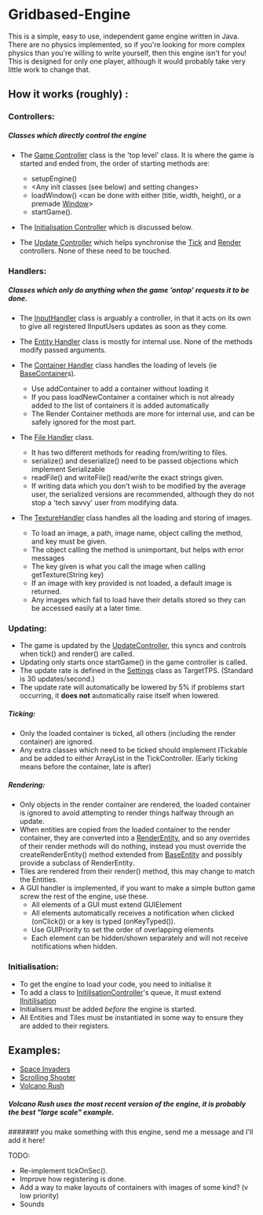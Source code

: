 # Gridbased-Engine
This is a simple, easy to use, independent game engine written in Java.
There are no physics implemented, so if you're looking for more complex physics than you're willing to write yourself, then this engine isn't for you!
This is designed for only one player, although it would probably take very little work to change that.

## How it works (roughly) :
### Controllers:
##### Classes which directly control the engine
 * The [Game Controller](../master/src/me/hii488/controllers/GameController.java) class is the 'top level' class. It is where the game is started and ended from, the order of starting methods are:
    * setupEngine()
    * <Any init classes (see below) and setting changes>
    * loadWindow()   <can be done with either (title, width, height), or a premade [Window](../master/src/me/hii488/graphics/Window.java)>
    * startGame().
  
  
 * The [Initialisation Controller](../master/src/me/hii488/controllers/InitialisationController.java) which is discussed below.
 
 
 * The [Update Controller](../master/src/me/hii488/controllers/UpdateController.java) which helps synchronise the [Tick](../master/src/me/hii488/controllers/TickController.java) and [Render](../master/src/me/hii488/controllers/RenderController.java) controllers. None of these need to be touched.

### Handlers:
##### Classes which only do anything when the game 'ontop' requests it to be done.
 * The [InputHandler](../master/src/me/hii488/handlers/InputHandler.java) class is arguably a controller, in that it acts on its own to give all registered IInputUsers updates as soon as they come.
 
 
 * The [Entity Handler](../master/src/me/hii488/handlers/EntityHandler.java) class is mostly for internal use. None of the methods modify passed arguments.
 
 
 * The [Container Handler](../master/src/me/hii488/handlers/ContainerHandler.java) class handles the loading of levels (ie [BaseContainer](../master/src/me/hii488/objects/containers/BaseContainer.java)s).
    * Use addContainer to add a container without loading it
    * If you pass loadNewContainer a container which is not already added to the list of containers it is added automatically
    * The Render Container methods are more for internal use, and can be safely ignored for the most part.
    
    
 * The [File Handler](../master/src/me/hii488/handlers/FileHandler.java) class.
    * It has two different methods for reading from/writing to files.
    * serialize() and deserialize() need to be passed objections which implement Serializable
    * readFile() and writeFile() read/write the exact strings given.
    * If writing data which you don't wish to be modified by the average user, the serialized versions are recommended, although they do not stop a 'tech savvy' user from modifying data.
    
    
 * The [TextureHandler](../master/src/me/hii488/handlers/TextureHandler.java) class handles all the loading and storing of images.
    * To load an image, a path, image name, object calling the method, and key must be given.
    * The object calling the method is unimportant, but helps with error messages
    * The key given is what you call the image when calling getTexture(String key)
    * If an image with key provided is not loaded, a default image is returned.
    * Any images which fail to load have their details stored so they can be accessed easily at a later time.
    
### Updating:
 * The game is updated by the [UpdateController](../master/src/me/hii488/controllers/UpdateController.java), this syncs and controls when tick() and render() are called.
 * Updating only starts once startGame() in the game controller is called.
 * The update rate is defined in the [Settings](../master/src/me/hii488/general/Settings.java) class as TargetTPS. (Standard is 30 updates/second.)
 * The update rate will automatically be lowered by 5% if problems start occurring, it **does not** automatically raise itself when lowered.

##### Ticking:
 * Only the loaded container is ticked, all others (including the render container) are ignored.
 * Any extra classes which need to be ticked should implement ITickable and be added to either ArrayList in the TickController. (Early ticking means before the container, late is after)

##### Rendering:
 * Only objects in the render container are rendered, the loaded container is ignored to avoid attempting to render things halfway through an update.
 * When entities are copied from the loaded container to the render container, they are converted into a [RenderEntity](../master/src/me/hii488/objects/entities/RenderEntity.java), and so any overrides of their render methods will do nothing, instead you must override the createRenderEntity() method extended from [BaseEntity](../master/src/me/hii488/objects/entities/RenderEntity.java) and possibly provide a subclass of RenderEntity.
 * Tiles are rendered from their render() method, this may change to match the Entities. 
 * A GUI handler is implemented, if you want to make a simple button game screw the rest of the engine, use these.
    * All elements of a GUI must extend GUIElement
    * All elements automatically receives a notification when clicked (onClick()) or a key is typed (onKeyTyped()).
    * Use GUIPriority to set the order of overlapping elements
    * Each element can be hidden/shown separately and will not receive notifications when hidden.

### Initialisation:
- To get the engine to load your code, you need to initialise it
- To add a class to [InitilisationController](../master/src/me/hii488/controllers/InitialisationController.java)'s queue, it must extend [IInitilisation](../master/src/me/hii488/interfaces/IInitilisation.java)
- Initialisers must be added <i>before</i> the engine is started.
- All Entities and Tiles must be instantiated in some way to ensure they are added to their registers.

## Examples:
- [Space Invaders](https://github.com/hii488/Space-Invaders)
- [Scrolling Shooter](https://github.com/hii488/Scrolling-Shooter)
- [Volcano Rush](https://github.com/hii488/VolcanoRush)

##### Volcano Rush uses the most recent version of the engine, it is probably the best "large scale" example.
######If you make something with this engine, send me a message and I'll add it here!


TODO:
- Re-implement tickOnSec().
- Improve how registering is done.
- Add a way to make layouts of containers with images of some kind? (v low priority)
- Sounds